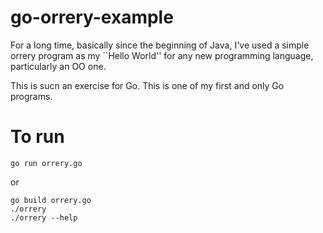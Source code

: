 go-orrery-example
====================

For a long time, basically since the beginning of Java, I've used a
simple orrery program as my ``Hello World'' for any new programming
language, particularly an OO one.

This is sucn an exercise for Go.  This is one of my first and only Go
programs. 


To run
======

    go run orrery.go

or

    go build orrery.go
    ./orrery
    ./orrery --help



